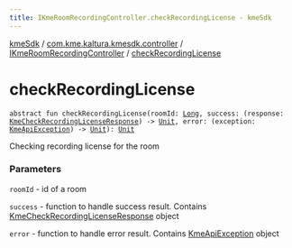 ```yaml
---
title: IKmeRoomRecordingController.checkRecordingLicense - kmeSdk
---
```


[kmeSdk](../../index.html) / [com.kme.kaltura.kmesdk.controller](../index.html) / [IKmeRoomRecordingController](index.html) / [checkRecordingLicense](./check-recording-license.html)

# checkRecordingLicense

`abstract fun checkRecordingLicense(roomId: `[`Long`](https://kotlinlang.org/api/latest/jvm/stdlib/kotlin/-long/index.html)`, success: (response: `[`KmeCheckRecordingLicenseResponse`](../../com.kme.kaltura.kmesdk.rest.response.room/-kme-check-recording-license-response/index.html)`) -> `[`Unit`](https://kotlinlang.org/api/latest/jvm/stdlib/kotlin/-unit/index.html)`, error: (exception: `[`KmeApiException`](../../com.kme.kaltura.kmesdk.rest/-kme-api-exception/index.html)`) -> `[`Unit`](https://kotlinlang.org/api/latest/jvm/stdlib/kotlin/-unit/index.html)`): `[`Unit`](https://kotlinlang.org/api/latest/jvm/stdlib/kotlin/-unit/index.html)

Checking recording license for the room

### Parameters

`roomId` - id of a room

`success` - function to handle success result. Contains [KmeCheckRecordingLicenseResponse](../../com.kme.kaltura.kmesdk.rest.response.room/-kme-check-recording-license-response/index.html) object

`error` - function to handle error result. Contains [KmeApiException](../../com.kme.kaltura.kmesdk.rest/-kme-api-exception/index.html) object